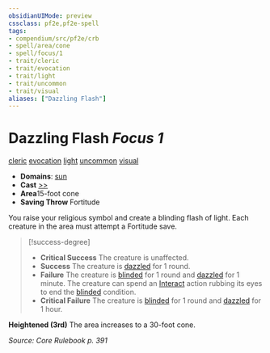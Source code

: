 ```yaml
---
obsidianUIMode: preview
cssclass: pf2e,pf2e-spell
tags:
- compendium/src/pf2e/crb
- spell/area/cone
- spell/focus/1
- trait/cleric
- trait/evocation
- trait/light
- trait/uncommon
- trait/visual
aliases: ["Dazzling Flash"]
---
```

# Dazzling Flash *Focus 1*   
[cleric](rules/traits/cleric.md "Cleric Class Trait")  [evocation](rules/traits/evocation.md "Evocation School Trait")  [light](rules/traits/light.md "Light Effect Trait")  [uncommon](rules/traits/uncommon.md "Uncommon Rarity Trait")  [visual](rules/traits/visual.md "Visual Effect Trait")  

- **Domains**: [sun](compendium/setting/domains.md#Sun)
- **Cast** [>>](rules/core-rulebook/chapter-9-playing-the-game.md#Actions "Two-Action") 
- **Area**15-foot cone
- **Saving Throw** Fortitude

You raise your religious symbol and create a blinding flash of light. Each creature in the area must attempt a Fortitude save.

> [!success-degree] 
> - **Critical Success** The creature is unaffected.
> - **Success** The creature is [dazzled](rules/conditions.md#Dazzled) for 1 round.
> - **Failure** The creature is [blinded](rules/conditions.md#Blinded) for 1 round and [dazzled](rules/conditions.md#Dazzled) for 1 minute. The creature can spend an [Interact](rules/actions/interact.md) action rubbing its eyes to end the [blinded](rules/conditions.md#Blinded) condition.
> - **Critical Failure** The creature is [blinded](rules/conditions.md#Blinded) for 1 round and [dazzled](rules/conditions.md#Dazzled) for 1 hour.

**Heightened (3rd)** The area increases to a 30-foot cone.

*Source: Core Rulebook p. 391*